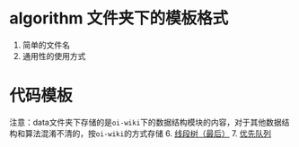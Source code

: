 # algorithm 文件夹下的模板格式
1. 简单的文件名
2. 通用性的使用方式
# 代码模板
注意：data文件夹下存储的是`oi-wiki`下的数据结构模块的内容，对于其他数据结构和算法混淆不清的，按`oi-wiki`的方式存储
6. [线段树（最后）](.\Segment%20Tree.markdown)
7. [优先队列](.\priorty%20queue.cpp)